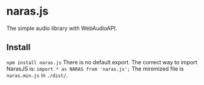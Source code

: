 # naras.js
The simple audio library with WebAudioAPI.

## Install
`npm install naras.js`
There is no default export. The correct way to import NarasJS is:
`import * as NARAS from 'naras.js';`
The minimized file is `naras.min.js` in `./dist/`.
